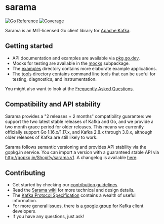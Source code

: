 # sarama

[![Go Reference](https://pkg.go.dev/badge/github.com/Shopify/sarama.svg)](https://pkg.go.dev/github.com/Shopify/sarama)
[![Coverage](https://codecov.io/gh/Shopify/sarama/branch/main/graph/badge.svg)](https://codecov.io/gh/Shopify/sarama)

Sarama is an MIT-licensed Go client library for [Apache Kafka](https://kafka.apache.org/).

## Getting started

- API documentation and examples are available via [pkg.go.dev](https://pkg.go.dev/github.com/Shopify/sarama).
- Mocks for testing are available in the [mocks](./mocks) subpackage.
- The [examples](./examples) directory contains more elaborate example applications.
- The [tools](./tools) directory contains command line tools that can be useful for testing, diagnostics, and instrumentation.

You might also want to look at the [Frequently Asked Questions](https://github.com/Shopify/sarama/wiki/Frequently-Asked-Questions).

## Compatibility and API stability

Sarama provides a "2 releases + 2 months" compatibility guarantee: we support
the two latest stable releases of Kafka and Go, and we provide a two month
grace period for older releases. This means we currently officially support
Go 1.16.x/1.17.x, and Kafka 2.8.x through 3.0.x, although older releases of
Kafka are still likely to work.

Sarama follows semantic versioning and provides API stability via the gopkg.in service.
You can import a version with a guaranteed stable API via http://gopkg.in/Shopify/sarama.v1.
A changelog is available [here](CHANGELOG.md).

## Contributing

- Get started by checking our [contribution guidelines](https://github.com/Shopify/sarama/blob/main/.github/CONTRIBUTING.md).
- Read the [Sarama wiki](https://github.com/Shopify/sarama/wiki) for more technical and design details.
- The [Kafka Protocol Specification](https://cwiki.apache.org/confluence/display/KAFKA/A+Guide+To+The+Kafka+Protocol) contains a wealth of useful information.
- For more general issues, there is [a google group](https://groups.google.com/forum/#!forum/kafka-clients) for Kafka client developers.
- If you have any questions, just ask!

